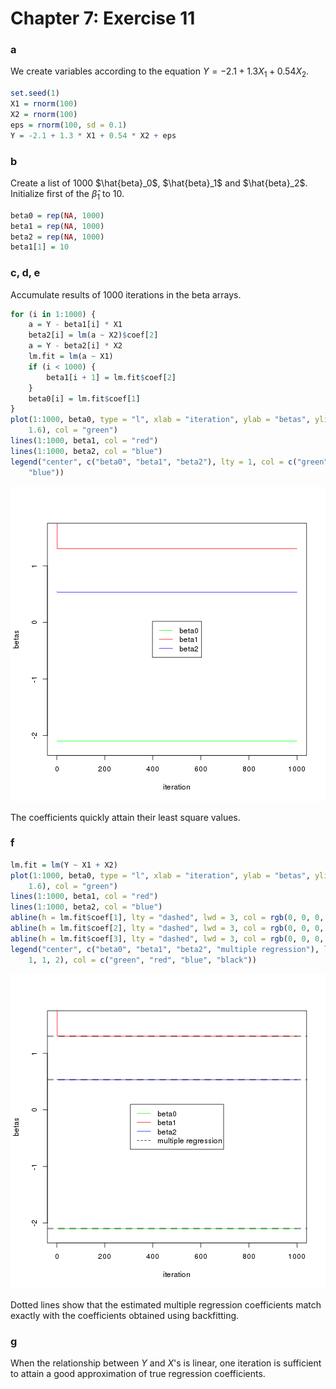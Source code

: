 Chapter 7: Exercise 11
========================================================

### a
We create variables according to the equation $Y = -2.1 + 1.3X_1 + 0.54X_2$.

```r
set.seed(1)
X1 = rnorm(100)
X2 = rnorm(100)
eps = rnorm(100, sd = 0.1)
Y = -2.1 + 1.3 * X1 + 0.54 * X2 + eps
```


### b
Create a list of 1000 $\hat{beta}_0$, $\hat{beta}_1$ and $\hat{beta}_2$. Initialize first of the $\hat{\beta}_1$ to 10.


```r
beta0 = rep(NA, 1000)
beta1 = rep(NA, 1000)
beta2 = rep(NA, 1000)
beta1[1] = 10
```


### c, d, e
Accumulate results of 1000 iterations in the beta arrays.

```r
for (i in 1:1000) {
    a = Y - beta1[i] * X1
    beta2[i] = lm(a ~ X2)$coef[2]
    a = Y - beta2[i] * X2
    lm.fit = lm(a ~ X1)
    if (i < 1000) {
        beta1[i + 1] = lm.fit$coef[2]
    }
    beta0[i] = lm.fit$coef[1]
}
plot(1:1000, beta0, type = "l", xlab = "iteration", ylab = "betas", ylim = c(-2.2, 
    1.6), col = "green")
lines(1:1000, beta1, col = "red")
lines(1:1000, beta2, col = "blue")
legend("center", c("beta0", "beta1", "beta2"), lty = 1, col = c("green", "red", 
    "blue"))
```

![plot of chunk 11e](figure/11e.png) 

The coefficients quickly attain their least square values.

### f

```r
lm.fit = lm(Y ~ X1 + X2)
plot(1:1000, beta0, type = "l", xlab = "iteration", ylab = "betas", ylim = c(-2.2, 
    1.6), col = "green")
lines(1:1000, beta1, col = "red")
lines(1:1000, beta2, col = "blue")
abline(h = lm.fit$coef[1], lty = "dashed", lwd = 3, col = rgb(0, 0, 0, alpha = 0.4))
abline(h = lm.fit$coef[2], lty = "dashed", lwd = 3, col = rgb(0, 0, 0, alpha = 0.4))
abline(h = lm.fit$coef[3], lty = "dashed", lwd = 3, col = rgb(0, 0, 0, alpha = 0.4))
legend("center", c("beta0", "beta1", "beta2", "multiple regression"), lty = c(1, 
    1, 1, 2), col = c("green", "red", "blue", "black"))
```

![plot of chunk 11f](figure/11f.png) 

Dotted lines show that the estimated multiple regression coefficients match exactly with the coefficients obtained using backfitting.

### g
When the relationship between $Y$ and $X$'s is linear, one iteration is sufficient to attain a good approximation of true regression coefficients.
